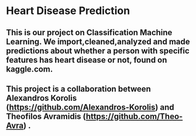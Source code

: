 # Heart Disease Prediction 
## This is our project on Classification Machine Learning. We import,cleaned,analyzed and made predictions about whether a person with specific features has heart disease or not, found on kaggle.com.
## This project is a collaboration between Alexandros Korolis (https://github.com/Alexandros-Korolis) and Theofilos Avramidis (https://github.com/Theo-Avra) .